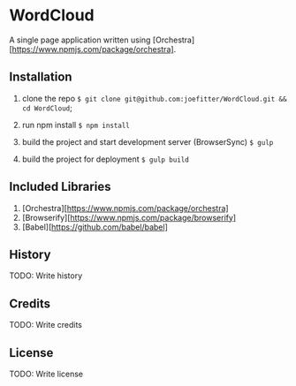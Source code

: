 # WordCloud

A single page application written using [Orchestra][https://www.npmjs.com/package/orchestra].

## Installation

1. clone the repo
`$ git clone git@github.com:joefitter/WordCloud.git && cd WordCloud`;

2. run npm install
`$ npm install`

3. build the project and start development server (BrowserSync)
`$ gulp`

4. build the project for deployment
`$ gulp build`

## Included Libraries

1. [Orchestra][https://www.npmjs.com/package/orchestra]
2. [Browserify][https://www.npmjs.com/package/browserify]
3. [Babel][https://github.com/babel/babel]

## History

TODO: Write history

## Credits

TODO: Write credits

## License

TODO: Write license
